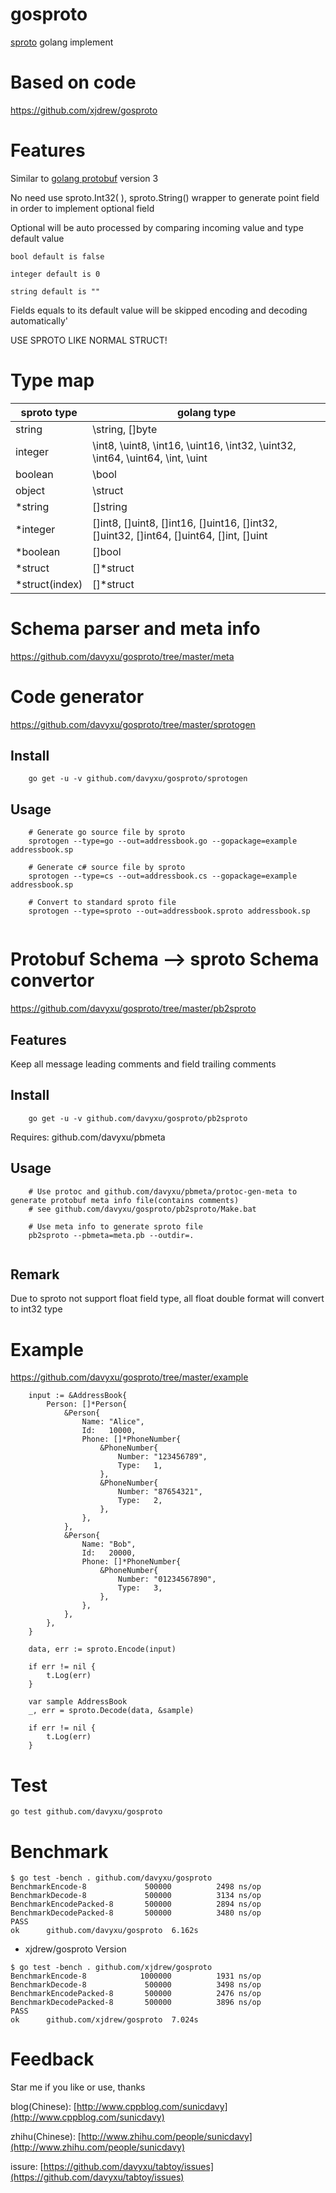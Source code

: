 # gosproto
[sproto](https://github.com/cloudwu/sproto) golang implement

# Based on code

https://github.com/xjdrew/gosproto

# Features
Similar to [golang protobuf](https://github.com/golang/protobuf) version 3

No need use sproto.Int32( ), sproto.String() wrapper to generate point field in order to implement optional field

Optional will be auto processed by comparing incoming value and type default value

	bool default is false

	integer default is 0
	
	string default is ""

Fields equals to its default value will be skipped encoding and decoding automatically'

USE SPROTO LIKE NORMAL STRUCT!

# Type map
sproto type      | golang type
---------------- | -------------------------------------------------
string           | \string, []byte
integer          | \int8, \uint8, \int16, \uint16, \int32, \uint32, \int64, \uint64, \int, \uint
boolean          | \bool
object           | \struct
*string    		 | []string
*integer 		 | []int8, []uint8, []int16, []uint16, []int32, []uint32, []int64, []uint64, []int, []uint
*boolean         | []bool
*struct          | []\*struct
*struct(index)   | []\*struct

# Schema parser and meta info

https://github.com/davyxu/gosproto/tree/master/meta

# Code generator

https://github.com/davyxu/gosproto/tree/master/sprotogen

## Install

```
	go get -u -v github.com/davyxu/gosproto/sprotogen
```

## Usage

```
	# Generate go source file by sproto
	sprotogen --type=go --out=addressbook.go --gopackage=example addressbook.sp
	
	# Generate c# source file by sproto
	sprotogen --type=cs --out=addressbook.cs --gopackage=example addressbook.sp

	# Convert to standard sproto file
	sprotogen --type=sproto --out=addressbook.sproto addressbook.sp
	
```

# Protobuf Schema --> sproto Schema convertor

https://github.com/davyxu/gosproto/tree/master/pb2sproto

## Features
Keep all message leading comments and field trailing comments

## Install

```
	go get -u -v github.com/davyxu/gosproto/pb2sproto
```
Requires: github.com/davyxu/pbmeta

## Usage

```
	# Use protoc and github.com/davyxu/pbmeta/protoc-gen-meta to generate protobuf meta info file(contains comments)
	# see github.com/davyxu/gosproto/pb2sproto/Make.bat
	
	# Use meta info to generate sproto file
	pb2sproto --pbmeta=meta.pb --outdir=.	
	
```

## Remark
Due to sproto not support float field type, all float double format will convert to int32 type

# Example

https://github.com/davyxu/gosproto/tree/master/example

```golang
	input := &AddressBook{
		Person: []*Person{
			&Person{
				Name: "Alice",
				Id:   10000,
				Phone: []*PhoneNumber{
					&PhoneNumber{
						Number: "123456789",
						Type:   1,
					},
					&PhoneNumber{
						Number: "87654321",
						Type:   2,
					},
				},
			},
			&Person{
				Name: "Bob",
				Id:   20000,
				Phone: []*PhoneNumber{
					&PhoneNumber{
						Number: "01234567890",
						Type:   3,
					},
				},
			},
		},
	}

	data, err := sproto.Encode(input)

	if err != nil {
		t.Log(err)		
	}

	var sample AddressBook
	_, err = sproto.Decode(data, &sample)

	if err != nil {
		t.Log(err)
	}

```


# Test

```golang
go test github.com/davyxu/gosproto
```


# Benchmark


```
$ go test -bench . github.com/davyxu/gosproto
BenchmarkEncode-8         	  500000	      2498 ns/op
BenchmarkDecode-8         	  500000	      3134 ns/op
BenchmarkEncodePacked-8   	  500000	      2894 ns/op
BenchmarkDecodePacked-8   	  500000	      3480 ns/op
PASS
ok  	github.com/davyxu/gosproto	6.162s
```

* xjdrew/gosproto Version

```
$ go test -bench . github.com/xjdrew/gosproto
BenchmarkEncode-8         	 1000000	      1931 ns/op
BenchmarkDecode-8         	  500000	      3498 ns/op
BenchmarkEncodePacked-8   	  500000	      2476 ns/op
BenchmarkDecodePacked-8   	  500000	      3896 ns/op
PASS
ok  	github.com/xjdrew/gosproto	7.024s
```


# Feedback

Star me if you like or use, thanks

blog(Chinese): [http://www.cppblog.com/sunicdavy](http://www.cppblog.com/sunicdavy)

zhihu(Chinese): [http://www.zhihu.com/people/sunicdavy](http://www.zhihu.com/people/sunicdavy)

issure: [https://github.com/davyxu/tabtoy/issues](https://github.com/davyxu/tabtoy/issues)

